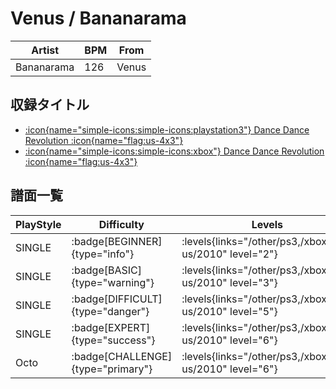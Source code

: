 # Venus / Bananarama

|Artist|BPM|From|
|------|---|----|
|Bananarama|126|Venus|

## 収録タイトル

- [:icon{name="simple-icons:simple-icons:playstation3"} Dance Dance Revolution :icon{name="flag:us-4x3"}](/other/ps3)
- [:icon{name="simple-icons:simple-icons:xbox"} Dance Dance Revolution :icon{name="flag:us-4x3"}](/xbox360-us/2010)

## 譜面一覧

|PlayStyle|Difficulty|Levels|Notes|Movie|
|---------|----------|------|-----|-----|
|SINGLE| :badge[BEGINNER]{type="info"}| :levels{links="/other/ps3,/xbox360-us/2010" level="2"}|84/6||
|SINGLE| :badge[BASIC]{type="warning"}| :levels{links="/other/ps3,/xbox360-us/2010" level="3"}|108/10||
|SINGLE| :badge[DIFFICULT]{type="danger"}| :levels{links="/other/ps3,/xbox360-us/2010" level="5"}|194/10||
|SINGLE| :badge[EXPERT]{type="success"}| :levels{links="/other/ps3,/xbox360-us/2010" level="6"}|237/17||
|Octo| :badge[CHALLENGE]{type="primary"}| :levels{links="/other/ps3,/xbox360-us/2010" level="6"}|||
